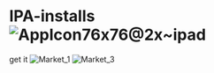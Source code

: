 # IPA-installs![AppIcon76x76@2x~ipad](https://user-images.githubusercontent.com/30393829/175145383-44721ce8-0db3-450c-9c68-b0551f60f4f9.png)


get  it
![Market_1](https://user-images.githubusercontent.com/104146035/175788710-7ec70419-5911-46f0-8acf-e2be3009106f.jpg)
![Market_3](https://user-images.githubusercontent.com/104146035/175788712-0912f4d2-a450-4b40-bb48-c91a1d37634a.jpg)
